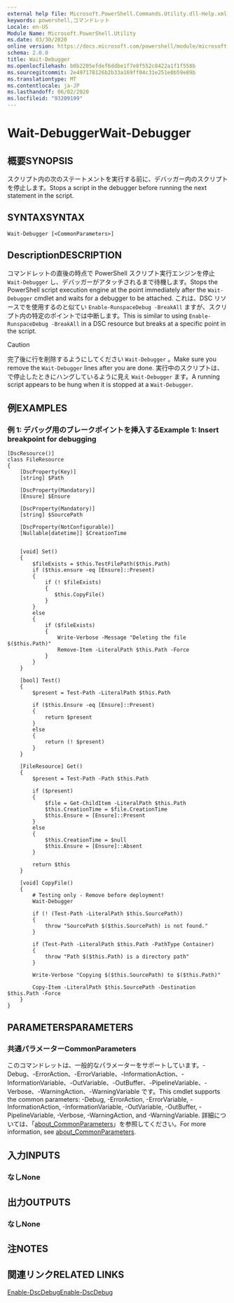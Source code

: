 ```yaml
---
external help file: Microsoft.PowerShell.Commands.Utility.dll-Help.xml
keywords: powershell,コマンドレット
Locale: en-US
Module Name: Microsoft.PowerShell.Utility
ms.date: 03/30/2020
online version: https://docs.microsoft.com/powershell/module/microsoft.powershell.utility/wait-debugger?view=powershell-7.1&WT.mc_id=ps-gethelp
schema: 2.0.0
title: Wait-Debugger
ms.openlocfilehash: b0b2205efdef6ddbe1f7e8f552c8422a1f1f558b
ms.sourcegitcommit: 2e497178126b2b33a169ff04c31e251e0b59e89b
ms.translationtype: MT
ms.contentlocale: ja-JP
ms.lasthandoff: 06/02/2020
ms.locfileid: "93209199"
---
```

# <span data-ttu-id="57c01-103">Wait-Debugger</span><span class="sxs-lookup"><span data-stu-id="57c01-103">Wait-Debugger</span></span>

## <span data-ttu-id="57c01-104">概要</span><span class="sxs-lookup"><span data-stu-id="57c01-104">SYNOPSIS</span></span>
<span data-ttu-id="57c01-105">スクリプト内の次のステートメントを実行する前に、デバッガー内のスクリプトを停止します。</span><span class="sxs-lookup"><span data-stu-id="57c01-105">Stops a script in the debugger before running the next statement in the script.</span></span>

## <span data-ttu-id="57c01-106">SYNTAX</span><span class="sxs-lookup"><span data-stu-id="57c01-106">SYNTAX</span></span>

```
Wait-Debugger [<CommonParameters>]
```

## <span data-ttu-id="57c01-107">Description</span><span class="sxs-lookup"><span data-stu-id="57c01-107">DESCRIPTION</span></span>

<span data-ttu-id="57c01-108">コマンドレットの直後の時点で PowerShell スクリプト実行エンジンを停止 `Wait-Debugger` し、デバッガーがアタッチされるまで待機します。</span><span class="sxs-lookup"><span data-stu-id="57c01-108">Stops the PowerShell script execution engine at the point immediately after the `Wait-Debugger` cmdlet and waits for a debugger to be attached.</span></span> <span data-ttu-id="57c01-109">これは、DSC リソースでを使用するのと似てい `Enable-RunspaceDebug -BreakAll` ますが、スクリプト内の特定のポイントでは中断します。</span><span class="sxs-lookup"><span data-stu-id="57c01-109">This is similar to using `Enable-RunspaceDebug -BreakAll` in a DSC resource but breaks at a specific point in the script.</span></span>

> [!CAUTION]
> <span data-ttu-id="57c01-110">完了後に行を削除するようにしてください `Wait-Debugger` 。</span><span class="sxs-lookup"><span data-stu-id="57c01-110">Make sure you remove the `Wait-Debugger` lines after you are done.</span></span> <span data-ttu-id="57c01-111">実行中のスクリプトは、で停止したときにハングしているように見え `Wait-Debugger` ます。</span><span class="sxs-lookup"><span data-stu-id="57c01-111">A running script appears to be hung when it is stopped at a `Wait-Debugger`.</span></span>

## <span data-ttu-id="57c01-112">例</span><span class="sxs-lookup"><span data-stu-id="57c01-112">EXAMPLES</span></span>

### <span data-ttu-id="57c01-113">例 1: デバッグ用のブレークポイントを挿入する</span><span class="sxs-lookup"><span data-stu-id="57c01-113">Example 1: Insert breakpoint for debugging</span></span>

```
[DscResource()]
class FileResource
{
    [DscProperty(Key)]
    [string] $Path

    [DscProperty(Mandatory)]
    [Ensure] $Ensure

    [DscProperty(Mandatory)]
    [string] $SourcePath

    [DscProperty(NotConfigurable)]
    [Nullable[datetime]] $CreationTime


    [void] Set()
    {
        $fileExists = $this.TestFilePath($this.Path)
        if ($this.ensure -eq [Ensure]::Present)
        {
            if (! $fileExists)
            {
               $this.CopyFile()
            }
        }
        else
        {
            if ($fileExists)
            {
                Write-Verbose -Message "Deleting the file $($this.Path)"
                Remove-Item -LiteralPath $this.Path -Force
            }
        }
    }

    [bool] Test()
    {
        $present = Test-Path -LiteralPath $this.Path

        if ($this.Ensure -eq [Ensure]::Present)
        {
            return $present
        }
        else
        {
            return (! $present)
        }
    }

    [FileResource] Get()
    {
        $present = Test-Path -Path $this.Path

        if ($present)
        {
            $file = Get-ChildItem -LiteralPath $this.Path
            $this.CreationTime = $file.CreationTime
            $this.Ensure = [Ensure]::Present
        }
        else
        {
            $this.CreationTime = $null
            $this.Ensure = [Ensure]::Absent
        }

        return $this
    }

    [void] CopyFile()
    {
        # Testing only - Remove before deployment!
        Wait-Debugger

        if (! (Test-Path -LiteralPath $this.SourcePath))
        {
            throw "SourcePath $($this.SourcePath) is not found."
        }

        if (Test-Path -LiteralPath $this.Path -PathType Container)
        {
            throw "Path $($this.Path) is a directory path"
        }

        Write-Verbose "Copying $($this.SourcePath) to $($this.Path)"

        Copy-Item -LiteralPath $this.SourcePath -Destination $this.Path -Force
    }
}
```

## <span data-ttu-id="57c01-114">PARAMETERS</span><span class="sxs-lookup"><span data-stu-id="57c01-114">PARAMETERS</span></span>

### <span data-ttu-id="57c01-115">共通パラメーター</span><span class="sxs-lookup"><span data-stu-id="57c01-115">CommonParameters</span></span>

<span data-ttu-id="57c01-116">このコマンドレットは、一般的なパラメーターをサポートしています。-Debug、-ErrorAction、-ErrorVariable、-InformationAction、-InformationVariable、-OutVariable、-OutBuffer、-PipelineVariable、-Verbose、-WarningAction、-WarningVariable です。</span><span class="sxs-lookup"><span data-stu-id="57c01-116">This cmdlet supports the common parameters: -Debug, -ErrorAction, -ErrorVariable, -InformationAction, -InformationVariable, -OutVariable, -OutBuffer, -PipelineVariable, -Verbose, -WarningAction, and -WarningVariable.</span></span> <span data-ttu-id="57c01-117">詳細については、「[about_CommonParameters](../Microsoft.PowerShell.Core/About/about_CommonParameters.md)」を参照してください。</span><span class="sxs-lookup"><span data-stu-id="57c01-117">For more information, see [about_CommonParameters](../Microsoft.PowerShell.Core/About/about_CommonParameters.md).</span></span>

## <span data-ttu-id="57c01-118">入力</span><span class="sxs-lookup"><span data-stu-id="57c01-118">INPUTS</span></span>

### <span data-ttu-id="57c01-119">なし</span><span class="sxs-lookup"><span data-stu-id="57c01-119">None</span></span>

## <span data-ttu-id="57c01-120">出力</span><span class="sxs-lookup"><span data-stu-id="57c01-120">OUTPUTS</span></span>

### <span data-ttu-id="57c01-121">なし</span><span class="sxs-lookup"><span data-stu-id="57c01-121">None</span></span>

## <span data-ttu-id="57c01-122">注</span><span class="sxs-lookup"><span data-stu-id="57c01-122">NOTES</span></span>

## <span data-ttu-id="57c01-123">関連リンク</span><span class="sxs-lookup"><span data-stu-id="57c01-123">RELATED LINKS</span></span>

[<span data-ttu-id="57c01-124">Enable-DscDebug</span><span class="sxs-lookup"><span data-stu-id="57c01-124">Enable-DscDebug</span></span>](/powershell/module/PSDesiredStateConfiguration/Enable-DscDebug)

